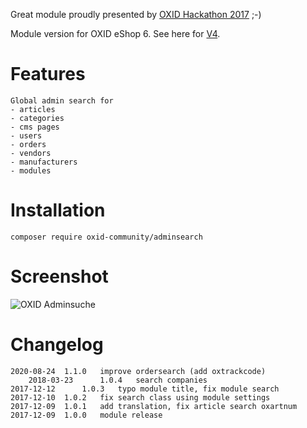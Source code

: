 Great module proudly presented by [OXID Hackathon 2017](https://openspacer.org/12-oxid-community/185-oxid-hackathon-nuernberg-2017/) ;-)

Module version for OXID eShop 6. See here for [V4](https://github.com/OXIDprojects/adminsearch/tree/oxid4).

# Features

	Global admin search for
	- articles
	- categories
	- cms pages
	- users
	- orders
	- vendors
	- manufacturers
	- modules

# Installation

```
composer require oxid-community/adminsearch
```

# Screenshot

![OXID Adminsuche](screenshot.png)


# Changelog

	2020-08-24	1.1.0	improve ordersearch (add oxtrackcode)
    	2018-03-23  	1.0.4   search companies
	2017-12-12  	1.0.3   typo module title, fix module search
	2017-12-10	1.0.2	fix search class using module settings 
	2017-12-09	1.0.1	add translation, fix article search oxartnum
	2017-12-09	1.0.0	module release
